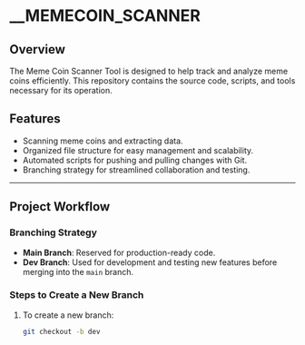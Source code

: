 # __MEMECOIN_SCANNER

## Overview
The Meme Coin Scanner Tool is designed to help track and analyze meme coins efficiently. This repository contains the source code, scripts, and tools necessary for its operation.

## Features
- Scanning meme coins and extracting data.
- Organized file structure for easy management and scalability.
- Automated scripts for pushing and pulling changes with Git.
- Branching strategy for streamlined collaboration and testing.

---

## Project Workflow

### Branching Strategy
- **Main Branch**: Reserved for production-ready code.
- **Dev Branch**: Used for development and testing new features before merging into the `main` branch.

### Steps to Create a New Branch
1. To create a new branch:
   ```bash
   git checkout -b dev
